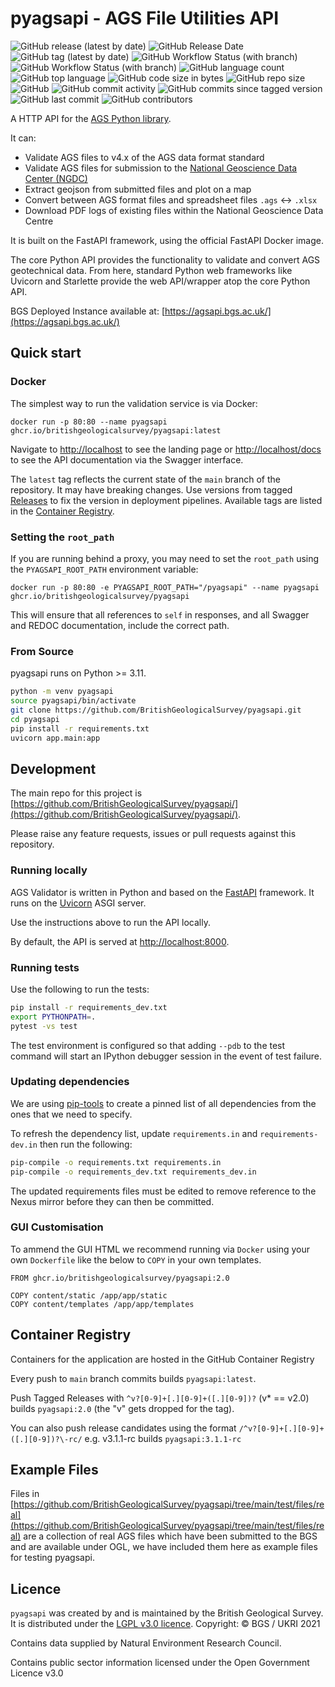 # pyagsapi - AGS File Utilities API

![GitHub release (latest by date)](https://img.shields.io/github/v/release/BritishGeologicalSurvey/pyagsapi?style=for-the-badge)
![GitHub Release Date](https://img.shields.io/github/release-date/BritishGeologicalSurvey/pyagsapi?style=for-the-badge)
![GitHub tag (latest by date)](https://img.shields.io/github/v/tag/BritishGeologicalSurvey/pyagsapi?style=for-the-badge)
![GitHub Workflow Status (with branch)](https://img.shields.io/github/actions/workflow/status/BritishGeologicalSurvey/pyagsapi/lint_and_test.yml?label=Tests&style=for-the-badge)
![GitHub Workflow Status (with branch)](https://img.shields.io/github/actions/workflow/status/BritishGeologicalSurvey/pyagsapi/main.yml?style=for-the-badge)
![GitHub language count](https://img.shields.io/github/languages/count/BritishGeologicalSurvey/pyagsapi?style=for-the-badge)
![GitHub top language](https://img.shields.io/github/languages/top/BritishGeologicalSurvey/pyagsapi?style=for-the-badge)
![GitHub code size in bytes](https://img.shields.io/github/languages/code-size/BritishGeologicalSurvey/pyagsapi?style=for-the-badge)
![GitHub repo size](https://img.shields.io/github/repo-size/BritishGeologicalSurvey/pyagsapi?style=for-the-badge)
![GitHub](https://img.shields.io/github/license/BritishGeologicalSurvey/pyagsapi?style=for-the-badge)
![GitHub commit activity](https://img.shields.io/github/commit-activity/y/BritishGeologicalSurvey/pyagsapi?style=for-the-badge)
![GitHub commits since tagged version](https://img.shields.io/github/commits-since/BritishGeologicalSurvey/pyagsapi/v4.4?style=for-the-badge)
![GitHub last commit](https://img.shields.io/github/last-commit/BritishGeologicalSurvey/pyagsapi?style=for-the-badge)
![GitHub contributors](https://img.shields.io/github/contributors/BritishGeologicalSurvey/pyagsapi?style=for-the-badge)

A HTTP API for the [AGS Python library](https://gitlab.com/ags-data-format-wg/ags-python-library).

It can:

- Validate AGS files to v4.x of the AGS data format standard
- Validate AGS files for submission to the [National Geoscience Data Center (NGDC)](http://transfer.bgs.ac.uk/ingestion)
- Extract geojson from submitted files and plot on a map
- Convert between AGS format files and spreadsheet files `.ags` <-> `.xlsx`
- Download PDF logs of existing files within the National Geoscience Data Centre

It is built on the FastAPI framework, using the official FastAPI Docker image.

The core Python API provides the functionality to validate and convert AGS geotechnical data. From here, standard Python web frameworks like Uvicorn and Starlette provide the web API/wrapper atop the core Python API.

BGS Deployed Instance available at: [https://agsapi.bgs.ac.uk/](https://agsapi.bgs.ac.uk/)

## Quick start

### Docker

The simplest way to run the validation service is via Docker:

```
docker run -p 80:80 --name pyagsapi ghcr.io/britishgeologicalsurvey/pyagsapi:latest
```

Navigate to [http://localhost](http://localhost) to see the landing page or [http://localhost/docs](http://localhost/docs) to see the API documentation via the Swagger interface.

The `latest` tag reflects the current state of the `main` branch of the repository. It may have breaking changes. Use versions from tagged [Releases](https://github.com/BritishGeologicalSurvey/pyagsapi/releases) to fix the version in deployment pipelines. Available tags are listed in the [Container Registry](https://github.com/BritishGeologicalSurvey/AGS-Validator/pkgs/container/pyagsapi).

### Setting the `root_path`

If you are running behind a proxy, you may need to set the `root_path` using the `PYAGSAPI_ROOT_PATH` environment variable:

```
docker run -p 80:80 -e PYAGSAPI_ROOT_PATH="/pyagsapi" --name pyagsapi ghcr.io/britishgeologicalsurvey/pyagsapi
```

This will ensure that all references to `self` in responses, and all Swagger and REDOC documentation, include the correct path.

### From Source

pyagsapi runs on Python >= 3.11.

```bash
python -m venv pyagsapi
source pyagsapi/bin/activate
git clone https://github.com/BritishGeologicalSurvey/pyagsapi.git
cd pyagsapi
pip install -r requirements.txt
uvicorn app.main:app 
```

## Development

The main repo for this project is [https://github.com/BritishGeologicalSurvey/pyagsapi/](https://github.com/BritishGeologicalSurvey/pyagsapi/).

Please raise any feature requests, issues or pull requests against this repository.

### Running locally

AGS Validator is written in Python and based on the [FastAPI](https://fastapi.tiangolo.com/) framework. It runs on the [Uvicorn](https://www.uvicorn.org/) ASGI server.

Use the instructions above to run the API locally.

By default, the API is served at [http://localhost:8000](http://localhost:8000).

### Running tests

Use the following to run the tests:

```bash
pip install -r requirements_dev.txt
export PYTHONPATH=.
pytest -vs test
```

The test environment is configured so that adding `--pdb` to the test command will start an IPython debugger session in the event of test failure.

### Updating dependencies

We are using [pip-tools](https://pip-tools.readthedocs.io/en/stable/) to create a pinned list of all dependencies from the ones that we need to specify.

To refresh the dependency list, update `requirements.in` and `requirements-dev.in` then run the following:

```bash
pip-compile -o requirements.txt requirements.in
pip-compile -o requirements_dev.txt requirements_dev.in
```

The updated requirements files must be edited to remove reference to the Nexus mirror before they can then be committed.

### GUI Customisation

To ammend the GUI HTML we recommend running via `Docker` using your own `Dockerfile` like the below to `COPY` in your own templates.

```
FROM ghcr.io/britishgeologicalsurvey/pyagsapi:2.0

COPY content/static /app/app/static
COPY content/templates /app/app/templates
```

## Container Registry

Containers for the application are hosted in the GitHub Container Registry

Every push to `main` branch commits builds `pyagsapi:latest`.

Push Tagged Releases with `^v?[0-9]+[.][0-9]+([.][0-9])?` (v* == v2.0) builds `pyagsapi:2.0` (the "v" gets dropped for the tag).

You can also push release candidates using the format `/^v?[0-9]+[.][0-9]+([.][0-9])?\-rc/` e.g. v3.1.1-rc builds `pyagsapi:3.1.1-rc`

## Example Files

Files in [https://github.com/BritishGeologicalSurvey/pyagsapi/tree/main/test/files/real](https://github.com/BritishGeologicalSurvey/pyagsapi/tree/main/test/files/real) are a collection of real AGS files which have been submitted to the BGS and are available under OGL, we have included them here as example files for testing pyagsapi.

## Licence

`pyagsapi` was created by and is maintained by the British Geological Survey.
It is distributed under the [LGPL v3.0 licence](LICENSE).
Copyright: © BGS / UKRI 2021

Contains data supplied by Natural Environment Research Council.

Contains public sector information licensed under the Open Government Licence v3.0

